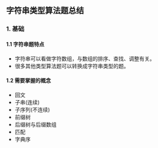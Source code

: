 ## 字符串类型算法题总结
### 1. 基础
#### 1.1 字符串题特点  
- 字符串可以看做字符数组，与数组的排序、查找、调整有关。
- 很多其他类型算法题可以转换成字符串类型的题。
#### 1.2 需要掌握的概念
- 回文
- 子串(连续)
- 子序列(不连续)
- 前缀树
- 后缀树与后缀数组
- 匹配
- 字典序



